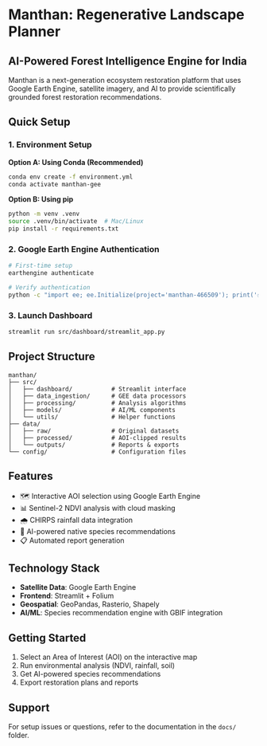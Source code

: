 # Manthan: Regenerative Landscape Planner

## AI-Powered Forest Intelligence Engine for India

Manthan is a next-generation ecosystem restoration platform that uses Google Earth Engine, satellite imagery, and AI to provide scientifically grounded forest restoration recommendations.

## Quick Setup

### 1. Environment Setup

**Option A: Using Conda (Recommended)**
```bash
conda env create -f environment.yml
conda activate manthan-gee
```

**Option B: Using pip**
```bash
python -m venv .venv
source .venv/bin/activate  # Mac/Linux
pip install -r requirements.txt
```

### 2. Google Earth Engine Authentication

```bash
# First-time setup
earthengine authenticate

# Verify authentication
python -c "import ee; ee.Initialize(project='manthan-466509'); print('✅ GEE Connected')"
```

### 3. Launch Dashboard

```bash
streamlit run src/dashboard/streamlit_app.py
```

## Project Structure

```
manthan/
├── src/
│   ├── dashboard/           # Streamlit interface
│   ├── data_ingestion/      # GEE data processors
│   ├── processing/          # Analysis algorithms
│   ├── models/              # AI/ML components
│   └── utils/               # Helper functions
├── data/
│   ├── raw/                 # Original datasets
│   ├── processed/           # AOI-clipped results
│   └── outputs/             # Reports & exports
└── config/                  # Configuration files
```

## Features

- 🗺️ Interactive AOI selection using Google Earth Engine
- 📊 Sentinel-2 NDVI analysis with cloud masking
- 🌧️ CHIRPS rainfall data integration
- 🌱 AI-powered native species recommendations
- 📋 Automated report generation

## Technology Stack

- **Satellite Data**: Google Earth Engine
- **Frontend**: Streamlit + Folium
- **Geospatial**: GeoPandas, Rasterio, Shapely
- **AI/ML**: Species recommendation engine with GBIF integration

## Getting Started

1. Select an Area of Interest (AOI) on the interactive map
2. Run environmental analysis (NDVI, rainfall, soil)
3. Get AI-powered species recommendations
4. Export restoration plans and reports

## Support

For setup issues or questions, refer to the documentation in the `docs/` folder.